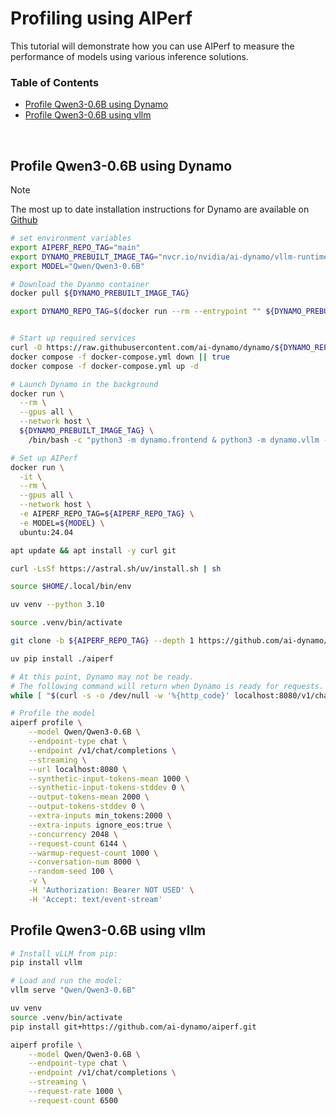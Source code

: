 <!--
SPDX-FileCopyrightText: Copyright (c) 2024-2025 NVIDIA CORPORATION & AFFILIATES. All rights reserved.
SPDX-License-Identifier: Apache-2.0

Licensed under the Apache License, Version 2.0 (the "License");
you may not use this file except in compliance with the License.
You may obtain a copy of the License at

http://www.apache.org/licenses/LICENSE-2.0

Unless required by applicable law or agreed to in writing, software
distributed under the License is distributed on an "AS IS" BASIS,
WITHOUT WARRANTIES OR CONDITIONS OF ANY KIND, either express or implied.
See the License for the specific language governing permissions and
limitations under the License.
-->

# Profiling using AIPerf

This tutorial will demonstrate how you can use AIPerf to measure the performance of
models using various inference solutions.

### Table of Contents
- [Profile Qwen3-0.6B using Dynamo](#dynamo-qwen3-0.6B)
- [Profile Qwen3-0.6B using vllm](#vllm-qwen3-0.6B)

</br>

## Profile Qwen3-0.6B using Dynamo <a id="dynamo-qwen3-0.6B">

> [!NOTE]
> The most up to date installation instructions for Dynamo are available on [Github](https://github.com/ai-dynamo/dynamo?tab=readme-ov-file#1-initial-setup)

```bash
# set environment variables
export AIPERF_REPO_TAG="main"
export DYNAMO_PREBUILT_IMAGE_TAG="nvcr.io/nvidia/ai-dynamo/vllm-runtime:0.4.0"
export MODEL="Qwen/Qwen3-0.6B"

# Download the Dyanmo container
docker pull ${DYNAMO_PREBUILT_IMAGE_TAG}

export DYNAMO_REPO_TAG=$(docker run --rm --entrypoint "" ${DYNAMO_PREBUILT_IMAGE_TAG} cat /workspace/version.txt | cut -d'+' -f2)


# Start up required services
curl -O https://raw.githubusercontent.com/ai-dynamo/dynamo/${DYNAMO_REPO_TAG}/deploy/docker-compose.yml
docker compose -f docker-compose.yml down || true
docker compose -f docker-compose.yml up -d

# Launch Dynamo in the background
docker run \
  --rm \
  --gpus all \
  --network host \
  ${DYNAMO_PREBUILT_IMAGE_TAG} \
    /bin/bash -c "python3 -m dynamo.frontend & python3 -m dynamo.vllm --model ${MODEL} --enforce-eager --no-enable-prefix-caching" > server.log 2>&1 &

# Set up AIPerf
docker run \
  -it \
  --rm \
  --gpus all \
  --network host \
  -e AIPERF_REPO_TAG=${AIPERF_REPO_TAG} \
  -e MODEL=${MODEL} \
  ubuntu:24.04

apt update && apt install -y curl git

curl -LsSf https://astral.sh/uv/install.sh | sh

source $HOME/.local/bin/env

uv venv --python 3.10

source .venv/bin/activate

git clone -b ${AIPERF_REPO_TAG} --depth 1 https://github.com/ai-dynamo/aiperf.git

uv pip install ./aiperf

# At this point, Dynamo may not be ready.
# The following command will return when Dynamo is ready for requests.
while [ "$(curl -s -o /dev/null -w '%{http_code}' localhost:8080/v1/chat/completions -H 'Content-Type: application/json' -d '{"model":"'"${MODEL}"'","messages":[{"role":"user","content":"a"}],"max_completion_tokens":1}')" != "200" ]; do sleep 1; done

# Profile the model
aiperf profile \
    --model Qwen/Qwen3-0.6B \
    --endpoint-type chat \
    --endpoint /v1/chat/completions \
    --streaming \
    --url localhost:8080 \
    --synthetic-input-tokens-mean 1000 \
    --synthetic-input-tokens-stddev 0 \
    --output-tokens-mean 2000 \
    --output-tokens-stddev 0 \
    --extra-inputs min_tokens:2000 \
    --extra-inputs ignore_eos:true \
    --concurrency 2048 \
    --request-count 6144 \
    --warmup-request-count 1000 \
    --conversation-num 8000 \
    --random-seed 100 \
    -v \
    -H 'Authorization: Bearer NOT USED' \
    -H 'Accept: text/event-stream'
```

## Profile Qwen3-0.6B using vllm <a id="vllm-qwen3-0.6B">
```bash
# Install vLLM from pip:
pip install vllm

# Load and run the model:
vllm serve "Qwen/Qwen3-0.6B"

uv venv
source .venv/bin/activate
pip install git+https://github.com/ai-dynamo/aiperf.git

aiperf profile \
    --model Qwen/Qwen3-0.6B \
    --endpoint-type chat \
    --endpoint /v1/chat/completions \
    --streaming \
    --request-rate 1000 \
    --request-count 6500
```
